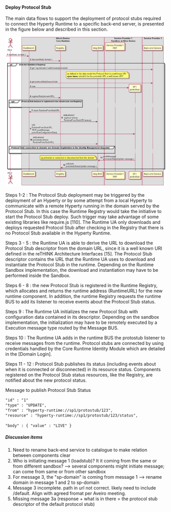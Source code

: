 #### Deploy Protocol Stub

The main data flows to support the deployment of protocol stubs required to connect the Hyperty Runtime to a specific back-end server, is presented in the figure below and described in this section.

![Figure @runtime-deploy-protostub: Deploy Protocol Stub](deploy-protostub.png)

Steps 1-2 : The Protocol Stub deployment may be triggered by the deployment of an Hyperty or by some attempt from a local Hyperty to communicate with a remote Hyperty running in the domain served by the Protocol Stub. In this case the Runtime Registry would take the initiative to start the Protocol Stub deploy. Such trigger may take advantage of some existing libraries like require.js [110]. The Runtime UA only downloads and deploys requested Protocol Stub after checking in the Registry that there is no Protocol Stub available in the Hyperty Runtime.

Steps 3 - 5 : the Runtime UA is able to derive the URL to download the Protocol Stub descriptor from the domain URL, since it is a well known URI defined in the reTHINK Architecture Interfaces [15]. The Protocol Stub descriptor contains the URL that the Runtime UA uses to download and instantiate the Protocol Stub in the runtime. Depending on the Runtime Sandbox implementation, the download and instantiation may have to be performed inside the Sandbox.

Steps 6 - 8 : the new Protocol Stub is registered in the Runtime Registry, which allocates and returns the runtime address (RuntimeURL) for the new runtime component. In addition, the runtime Registry requests the runtime BUS to add its listener to receive events about the Protocol Stub status.

Steps 9 : The Runtime UA initializes the new Protocol Stub with configuration data contained in its descriptor. Depending on the sandbox implementation, the initialization may have to be remotely executed by a Execution message type routed by the Message BUS.

Steps 10 : The Runtime UA adds in the runtime BUS the protostub listener to receive messages from the runtime. Protocol stubs are connected by using credentials handled by the Core Runtime Identity Module which are detailed in the [Domain Login].

Steps 11 - 12 : Protocol Stub publishes its status (including events about when it is connected or disconnected) in its resource status. Components registered on the Protocol Stub status resources, like the Registry, are notified about the new protocol status.

Message to publish Protocol Stub Status

```
"id" : "1"
"type" : "UPDATE",
"from" : "hyperty-runtime://sp1/protostub/123",
"resource" : "hyperty-runtime://sp1/protostub/123/status",

"body" : { "value" : "LIVE" }
```

##### Discussion items

1. Need to rename back-end service to catalogue to make relation between components clear
2. Who is initiating message 1 (loadstub)? It it coming from the same or from different sandbox? --> several components might initiate message;  can come from same or from other sandbox
3. For message 3, the "sp-domain" is coming from message 1 --> rename domain in message 1 and 2 to sp-domain
4. Message 3 incomplete.  path in url not correct.  likely need to include /default.  Align with agreed fromat per Aveiro meeting.
4. Missing message 3a (response + what is in there = the protocol stub descriptor of the default protocol stub)
